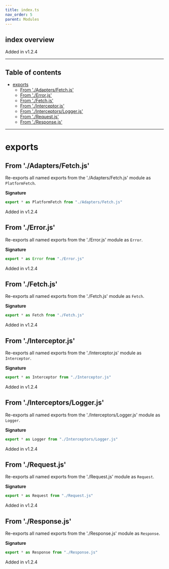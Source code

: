 ```yaml
---
title: index.ts
nav_order: 5
parent: Modules
---
```


## index overview

Added in v1.2.4

---

<h2 class="text-delta">Table of contents</h2>

- [exports](#exports)
  - [From './Adapters/Fetch.js'](#from-adaptersfetchjs)
  - [From './Error.js'](#from-errorjs)
  - [From './Fetch.js'](#from-fetchjs)
  - [From './Interceptor.js'](#from-interceptorjs)
  - [From './Interceptors/Logger.js'](#from-interceptorsloggerjs)
  - [From './Request.js'](#from-requestjs)
  - [From './Response.js'](#from-responsejs)

---

# exports

## From './Adapters/Fetch.js'

Re-exports all named exports from the './Adapters/Fetch.js' module as `PlatformFetch`.

**Signature**

```ts
export * as PlatformFetch from "./Adapters/Fetch.js"
```

Added in v1.2.4

## From './Error.js'

Re-exports all named exports from the './Error.js' module as `Error`.

**Signature**

```ts
export * as Error from "./Error.js"
```

Added in v1.2.4

## From './Fetch.js'

Re-exports all named exports from the './Fetch.js' module as `Fetch`.

**Signature**

```ts
export * as Fetch from "./Fetch.js"
```

Added in v1.2.4

## From './Interceptor.js'

Re-exports all named exports from the './Interceptor.js' module as `Interceptor`.

**Signature**

```ts
export * as Interceptor from "./Interceptor.js"
```

Added in v1.2.4

## From './Interceptors/Logger.js'

Re-exports all named exports from the './Interceptors/Logger.js' module as `Logger`.

**Signature**

```ts
export * as Logger from "./Interceptors/Logger.js"
```

Added in v1.2.4

## From './Request.js'

Re-exports all named exports from the './Request.js' module as `Request`.

**Signature**

```ts
export * as Request from "./Request.js"
```

Added in v1.2.4

## From './Response.js'

Re-exports all named exports from the './Response.js' module as `Response`.

**Signature**

```ts
export * as Response from "./Response.js"
```

Added in v1.2.4
